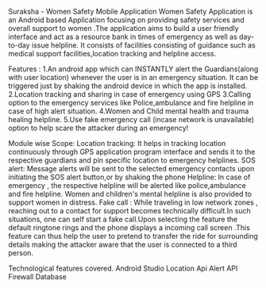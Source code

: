 Suraksha       - Women Safety Mobile Application
Women Safety Application is an Android based Application focusing on providing safety services and overall support to women .The application aims to build a user friendly interface and act as a resource bank in times of emergency as well as day-to-day issue helpline. It consists of facilities consisting of guidance such as medical support facilities,location tracking and helpline access.

Features :
1.An android app which can INSTANTLY alert the Guardians(along with user location) whenever the user is in an emergency situation. It can be triggered just by shaking the android device in which the app is installed.
2.Location tracking and sharing in case of emergency using GPS
3.Calling option to the emergency services like Police,ambulance and fire helpline in case of high alert situation.
4.Women and Child mental health and trauma healing helpline.
5.Use fake emergency call (incase network is unavailable) option to help scare the attacker during an emergency!

Module wise Scope:
Location tracking:
It helps in tracking location continuously through GPS application program interface and sends it to the respective guardians and pin specific location to emergency helplines.
SOS alert:
Message alerts will be sent to the selected emergency contacts upon initiating the SOS alert button,or by shaking the phone
Helpline:
In case of emergency , the respective helpline will be alerted like police,ambulance and fire helpline.
Women and children's mental  helpline is also provided to support women in distress.
Fake call :
While traveling in low network zones , reaching out to a contact for support becomes technically difficult.In such situations, one can self start a fake call.Upon selecting the feature the default ringtone rings and the phone displays a incoming call screen .This feature can thus help the user to pretend to transfer the ride for surrounding details making the attacker aware that the user is connected to a third person.

Technological features covered.
Android Studio
Location Api
Alert API
Firewall Database
